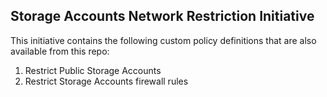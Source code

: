 ## Storage Accounts Network Restriction Initiative

This initiative contains the following custom policy definitions that are also available from this repo:
1. Restrict Public Storage Accounts
2. Restrict Storage Accounts firewall rules